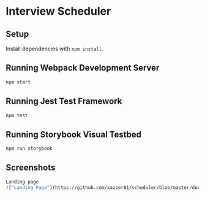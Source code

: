 # Interview Scheduler

## Setup

Install dependencies with `npm install`.

## Running Webpack Development Server

```sh
npm start
```

## Running Jest Test Framework

```sh
npm test
```

## Running Storybook Visual Testbed

```sh
npm run storybook
```

## Screenshots
```sh
Landing page
!["Landing Page"](https://github.com/xazzer81/scheduler/blob/master/docs/Show.png?raw=true)